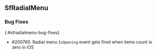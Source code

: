## SfRadialMenu

### Bug Fixes
{:#sfradialmenu-bug-fixes}

 * \#200765: Radial menu `IsOpening` event gets fired when items count is zero in iOS